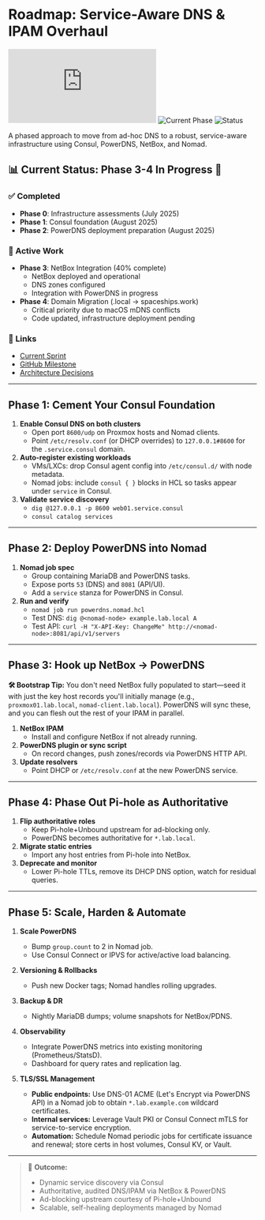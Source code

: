 # Roadmap: Service-Aware DNS & IPAM Overhaul

![Last Updated](https://img.shields.io/github/last-commit/basher83/andromeda-orchestration/main/ROADMAP.md)
![Current Phase](https://img.shields.io/badge/Current%20Phase-3--4%20NetBox%20%26%20PowerDNS-yellow)
![Status](https://img.shields.io/badge/Status-Active%20Development-green)

A phased approach to move from ad-hoc DNS to a robust, service-aware infrastructure using Consul, PowerDNS, NetBox, and Nomad.

## 📊 Current Status: Phase 3-4 In Progress 🚧

### ✅ Completed
- **Phase 0**: Infrastructure assessments (July 2025)
- **Phase 1**: Consul foundation (August 2025)
- **Phase 2**: PowerDNS deployment preparation (August 2025)

### 🚧 Active Work
- **Phase 3**: NetBox Integration (40% complete)
  - NetBox deployed and operational
  - DNS zones configured
  - Integration with PowerDNS in progress
- **Phase 4**: Domain Migration (.local → spaceships.work)
  - Critical priority due to macOS mDNS conflicts
  - Code updated, infrastructure deployment pending

### 🔗 Links
- [Current Sprint](docs/project-management/current-sprint.md)
- [GitHub Milestone](https://github.com/basher83/andromeda-orchestration/milestone/1)
- [Architecture Decisions](docs/project-management/decisions/)

---

## Phase 1: Cement Your Consul Foundation

1. **Enable Consul DNS on both clusters**
   - Open port `8600/udp` on Proxmox hosts and Nomad clients.
   - Point `/etc/resolv.conf` (or DHCP overrides) to `127.0.0.1#8600` for the `.service.consul` domain.
2. **Auto-register existing workloads**
   - VMs/LXCs: drop Consul agent config into `/etc/consul.d/` with node metadata.
   - Nomad jobs: include `consul { }` blocks in HCL so tasks appear under `service` in Consul.
3. **Validate service discovery**
   - `dig @127.0.0.1 -p 8600 web01.service.consul`
   - `consul catalog services`

---

## Phase 2: Deploy PowerDNS into Nomad

1. **Nomad job spec**
   - Group containing MariaDB and PowerDNS tasks.
   - Expose ports `53` (DNS) and `8081` (API/UI).
   - Add a `service` stanza for PowerDNS in Consul.
2. **Run and verify**
   - `nomad job run powerdns.nomad.hcl`
   - Test DNS: `dig @<nomad-node> example.lab.local A`
   - Test API: `curl -H "X-API-Key: ChangeMe" http://<nomad-node>:8081/api/v1/servers`

---

## Phase 3: Hook up NetBox → PowerDNS

**🛠️ Bootstrap Tip:** You don't need NetBox fully populated to start—seed it with just the key host records you'll
initially manage (e.g., `proxmox01.lab.local`, `nomad-client.lab.local`). PowerDNS will sync these, and you can flesh
out the rest of your IPAM in parallel.

1. **NetBox IPAM**
   - Install and configure NetBox if not already running.
2. **PowerDNS plugin or sync script**
   - On record changes, push zones/records via PowerDNS HTTP API.
3. **Update resolvers**
   - Point DHCP or `/etc/resolv.conf` at the new PowerDNS service.

---

## Phase 4: Phase Out Pi-hole as Authoritative

1. **Flip authoritative roles**
   - Keep Pi-hole+Unbound upstream for ad-blocking only.
   - PowerDNS becomes authoritative for `*.lab.local`.
2. **Migrate static entries**
   - Import any host entries from Pi-hole into NetBox.
3. **Deprecate and monitor**
   - Lower Pi-hole TTLs, remove its DHCP DNS option, watch for residual queries.

---

## Phase 5: Scale, Harden & Automate

1. **Scale PowerDNS**
   - Bump `group.count` to 2 in Nomad job.
   - Use Consul Connect or IPVS for active/active load balancing.
2. **Versioning & Rollbacks**
   - Push new Docker tags; Nomad handles rolling upgrades.
3. **Backup & DR**
   - Nightly MariaDB dumps; volume snapshots for NetBox/PDNS.
4. **Observability**

   - Integrate PowerDNS metrics into existing monitoring (Prometheus/StatsD).
   - Dashboard for query rates and replication lag.

5. **TLS/SSL Management**
   - **Public endpoints:** Use DNS-01 ACME (Let's Encrypt via PowerDNS API) in a Nomad job to obtain
     `*.lab.example.com` wildcard certificates.
   - **Internal services:** Leverage Vault PKI or Consul Connect mTLS for service-to-service encryption.
   - **Automation:** Schedule Nomad periodic jobs for certificate issuance and renewal; store certs in host volumes,
     Consul KV, or Vault.

---

> 🎯 **Outcome:**
>
> - Dynamic service discovery via Consul
> - Authoritative, audited DNS/IPAM via NetBox & PowerDNS
> - Ad-blocking upstream courtesy of Pi-hole+Unbound
> - Scalable, self-healing deployments managed by Nomad
